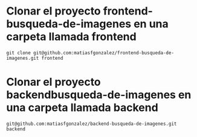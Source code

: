 # Clonar el proyecto frontend-busqueda-de-imagenes en una carpeta llamada frontend

```
git clone git@github.com:matiasfgonzalez/frontend-busqueda-de-imagenes.git frontend
```

# Clonar el proyecto backendbusqueda-de-imagenes en una carpeta llamada backend

```
git@github.com:matiasfgonzalez/backend-busqueda-de-imagenes.git backend
```
